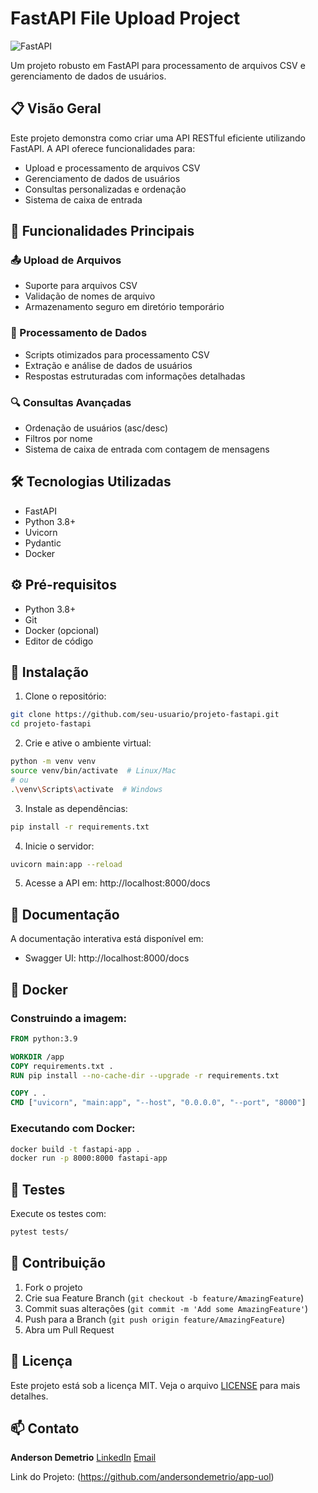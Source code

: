 # FastAPI File Upload Project

![FastAPI](https://fastapi.tiangolo.com/img/logo-margin/logo-teal.png)

Um projeto robusto em FastAPI para processamento de arquivos CSV e gerenciamento de dados de usuários.

## 📋 Visão Geral

Este projeto demonstra como criar uma API RESTful eficiente utilizando FastAPI. A API oferece funcionalidades para:
- Upload e processamento de arquivos CSV
- Gerenciamento de dados de usuários
- Consultas personalizadas e ordenação
- Sistema de caixa de entrada

## 🚀 Funcionalidades Principais

### 📤 Upload de Arquivos
- Suporte para arquivos CSV
- Validação de nomes de arquivo
- Armazenamento seguro em diretório temporário

### 🔄 Processamento de Dados
- Scripts otimizados para processamento CSV
- Extração e análise de dados de usuários
- Respostas estruturadas com informações detalhadas

### 🔍 Consultas Avançadas
- Ordenação de usuários (asc/desc)
- Filtros por nome
- Sistema de caixa de entrada com contagem de mensagens

## 🛠️ Tecnologias Utilizadas

- FastAPI
- Python 3.8+
- Uvicorn
- Pydantic
- Docker

## ⚙️ Pré-requisitos

- Python 3.8+
- Git
- Docker (opcional)
- Editor de código

## 🔧 Instalação

1. Clone o repositório:
```bash
git clone https://github.com/seu-usuario/projeto-fastapi.git
cd projeto-fastapi
```

2. Crie e ative o ambiente virtual:
```bash
python -m venv venv
source venv/bin/activate  # Linux/Mac
# ou
.\venv\Scripts\activate  # Windows
```

3. Instale as dependências:
```bash
pip install -r requirements.txt
```

4. Inicie o servidor:
```bash
uvicorn main:app --reload
```

5. Acesse a API em: http://localhost:8000/docs

## 📖 Documentação

A documentação interativa está disponível em:
- Swagger UI: http://localhost:8000/docs

## 🐳 Docker

### Construindo a imagem:
```dockerfile
FROM python:3.9

WORKDIR /app
COPY requirements.txt .
RUN pip install --no-cache-dir --upgrade -r requirements.txt

COPY . .
CMD ["uvicorn", "main:app", "--host", "0.0.0.0", "--port", "8000"]
```

### Executando com Docker:
```bash
docker build -t fastapi-app .
docker run -p 8000:8000 fastapi-app
```

## 🧪 Testes

Execute os testes com:
```bash
pytest tests/
```

## 👥 Contribuição

1. Fork o projeto
2. Crie sua Feature Branch (`git checkout -b feature/AmazingFeature`)
3. Commit suas alterações (`git commit -m 'Add some AmazingFeature'`)
4. Push para a Branch (`git push origin feature/AmazingFeature`)
5. Abra um Pull Request

## 📝 Licença

Este projeto está sob a licença MIT. Veja o arquivo [LICENSE](LICENSE) para mais detalhes.

## 📫 Contato

**Anderson Demetrio**
[LinkedIn](https://www.linkedin.com/in/andersondemetrio/)
[Email](mailto:anderson.dehora@gmai.com)

Link do Projeto: (https://github.com/andersondemetrio/app-uol)
